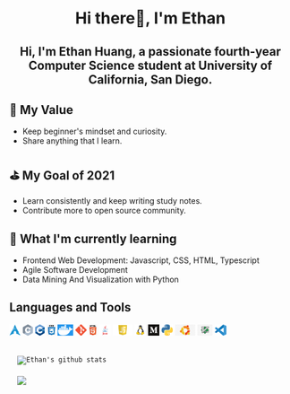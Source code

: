 <h1 align="center">Hi there👋, I'm Ethan</h1>
<h2 align="center">Hi, I'm Ethan Huang, a passionate fourth-year Computer Science student at University of California, San Diego.</h3>

## 🎈 My Value
- Keep beginner's mindset and curiosity. <br>
- Share anything that I learn.

## ⛳ My Goal of 2021
- Learn consistently and keep writing study notes. <br>
- Contribute more to open source community.

## 🧠 What I'm currently learning
- Frontend Web Development: Javascript, CSS, HTML, Typescript
- Agile Software Development
- Data Mining And Visualization with Python

## Languages and Tools
<code><img height="20" src="media/arch.png"></code>
<code><img height="20" src="media/c.png"></code>
<code><img height="20" src="media/cpp.png"></code>
<code><img height="20" src="media/css.png"></code>
<code><img height="20" src="media/docker.png"></code>
<code><img height="20" src="media/git.png"></code>
<code><img height="20" src="media/html.png"></code>
<code><img height="20" src="media/java.png"></code>
<code><img height="20" src="media/js.png"></code>
<code><img height="20" src="media/linux.png"></code>
<code><img height="20" src="media/medium.png"></code>
<code><img height="20" src="media/python.png"></code>
<code><img height="20" src="media/ubuntu.png"></code>
<code><img height="20" src="media/vim.png"></code>
<code><img height="20" src="media/vscode.png"></code>

<code>
  <img align="center" src="https://github-readme-stats.vercel.app/api?username=ethanh6&show_icons=true&include_all_commits=true&theme=vue-dark" alt="Ethan's github stats" />
</code>

<code>
  <img align="center" src="https://github-readme-stats.vercel.app/api/top-langs/?username=ethanh6&layout=compact&theme=vue-dark" />
</code>

